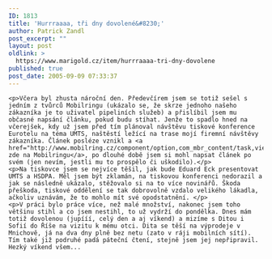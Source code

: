 ```yaml
---
ID: 1813
title: 'Hurrraaaa, tři dny dovolené&#8230;'
author: Patrick Zandl
post_excerpt: ""
layout: post
oldlink: >
  https://www.marigold.cz/item/hurrraaaa-tri-dny-dovolene
published: true
post_date: 2005-09-09 07:33:37
---
```

	<p>Včera byl zhusta nároční den. Předevčírem jsem se totiž sešel s jedním z tvůrců Mobilringu (ukázalo se, že skrze jednoho našeho zákazníka je to uživatel pipeliních služeb) a přislíbil jsem mu občasné napsání článku, pokud budu stíhat. Jenže to spadlo hned na včerejšek, kdy už jsem před tím plánoval návštěvu tiskové konference Eurotelu na téma UMTS, naštěstí ležící na trase mojí firemní návštěvy zákazníka. Článek posléze vznikl a <a href="http://www.mobilring.cz/component/option,com_mbr_content/task,view/id,22/category,operatori/">je zde na Mobilringu</a>, po dlouhé době jsem si mohl napsat článek po svém (jen nevím, jestli mu to prospělo či uškodilo).</p>
	<p>Na tiskovce jsem se nejvíce těšil, jak bude Eduard Eck presentovat UMTS a HSDPA. Měl jsem být zklamán, na tiskovou konferenci nedorazil a jak se následně ukázalo, stěžovalo si na to více novinářů. Škoda přeškoda, tiskové oddělení se tak dobrovolně vzdalo velikého lákadla, ačkoliv uznávám, že to mohlo mít své opodstatnění. </p>
	<p>V práci bylo práce více, než malé množství, nakonec jsem toho většinu stihl a co jsem nestihl, to už vydrží do pondělka. Dnes mám totiž dovolenou (jupííí, celý den a aj víkend) a mizíme s Ditou i Sofií do Říše na vizitu k mému otci. Dita se těší na výprodeje v Mnichově, já na dva dny plně bez netu (zato v ráji mobilních sítí). Tím také již podruhé padá páteční čtení, stejně jsem jej nepřipravil. Hezký víkend všem...
</p>